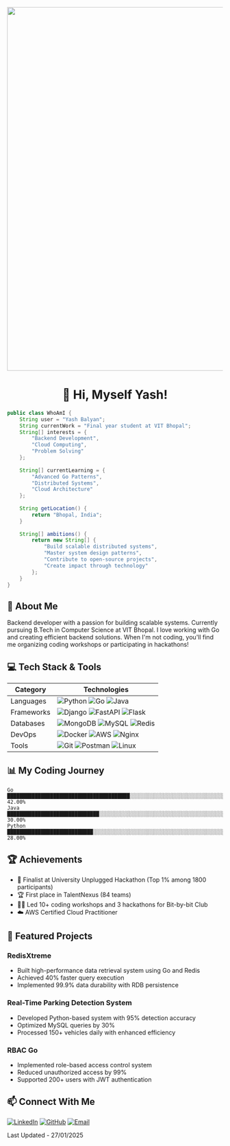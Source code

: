 <div align="center">
  <img src="https://media0.giphy.com/media/v1.Y2lkPTc5MGI3NjExNDBrNnpja2dtY2huZmkzMThlbTBmYjZmYzFobGQ4cTJxNHFpZ3lreSZlcD12MV9pbnRlcm5hbF9naWZfYnlfaWQmY3Q9Zw/N3yLGQ1oMYfGU/giphy.gif" width="850px"/>
</div>

# <div align="center">👋 Hi, Myself Yash!</div>

```java
public class WhoAmI {
    String user = "Yash Balyan";
    String currentWork = "Final year student at VIT Bhopal";
    String[] interests = {
        "Backend Development",
        "Cloud Computing",
        "Problem Solving"
    };
    
    String[] currentLearning = {
        "Advanced Go Patterns",
        "Distributed Systems",
        "Cloud Architecture"
    };
    
    String getLocation() {
        return "Bhopal, India";
    }
    
    String[] ambitions() {
        return new String[] {
            "Build scalable distributed systems",
            "Master system design patterns",
            "Contribute to open-source projects",
            "Create impact through technology"
        };
    }
}
```

## 🚀 About Me
Backend developer with a passion for building scalable systems. Currently pursuing B.Tech in Computer Science at VIT Bhopal. I love working with Go and creating efficient backend solutions. When I'm not coding, you'll find me organizing coding workshops or participating in hackathons!

## 💻 Tech Stack & Tools

| Category | Technologies |
|----------|-------------|
| Languages | ![Python](https://img.shields.io/badge/Python-3776AB?style=flat&logo=python&logoColor=white) ![Go](https://img.shields.io/badge/Go-00ADD8?style=flat&logo=go&logoColor=white) ![Java](https://img.shields.io/badge/Java-ED8B00?style=flat&logo=java&logoColor=white) |
| Frameworks | ![Django](https://img.shields.io/badge/Django-092E20?style=flat&logo=django&logoColor=white) ![FastAPI](https://img.shields.io/badge/FastAPI-009688?style=flat&logo=fastapi&logoColor=white) ![Flask](https://img.shields.io/badge/Flask-000000?style=flat&logo=flask&logoColor=white) |
| Databases | ![MongoDB](https://img.shields.io/badge/MongoDB-4EA94B?style=flat&logo=mongodb&logoColor=white) ![MySQL](https://img.shields.io/badge/MySQL-005C84?style=flat&logo=mysql&logoColor=white) ![Redis](https://img.shields.io/badge/Redis-DC382D?style=flat&logo=redis&logoColor=white) |
| DevOps | ![Docker](https://img.shields.io/badge/Docker-2496ED?style=flat&logo=docker&logoColor=white) ![AWS](https://img.shields.io/badge/AWS-232F3E?style=flat&logo=amazon-aws&logoColor=white) ![Nginx](https://img.shields.io/badge/Nginx-009639?style=flat&logo=nginx&logoColor=white) |
| Tools | ![Git](https://img.shields.io/badge/Git-F05032?style=flat&logo=git&logoColor=white) ![Postman](https://img.shields.io/badge/Postman-FF6C37?style=flat&logo=postman&logoColor=white) ![Linux](https://img.shields.io/badge/Linux-FCC624?style=flat&logo=linux&logoColor=black) |

## 📊 My Coding Journey
```text
Go          ████████████████████████████████████████░░░░░░░░░░░░░░░░░░░░░░░░░░░░░░░░░░░░░░░░░░░░░░░   42.00%
Java        ██████████████████████████████░░░░░░░░░░░░░░░░░░░░░░░░░░░░░░░░░░░░░░░░░░░░░░░░░░░░░░░░░   30.00%
Python      ████████████████████████████░░░░░░░░░░░░░░░░░░░░░░░░░░░░░░░░░░░░░░░░░░░░░░░░░░░░░░░░░░░   28.00%
```

## 🏆 Achievements
- 🥇 Finalist at University Unplugged Hackathon (Top 1% among 1800 participants)
- 🏆 First place in TalentNexus (84 teams)
- 👨‍🏫 Led 10+ coding workshops and 3 hackathons for Bit-by-bit Club
- ☁️ AWS Certified Cloud Practitioner

## 🌟 Featured Projects

### RedisXtreme
- Built high-performance data retrieval system using Go and Redis
- Achieved 40% faster query execution
- Implemented 99.9% data durability with RDB persistence

### Real-Time Parking Detection System
- Developed Python-based system with 95% detection accuracy
- Optimized MySQL queries by 30%
- Processed 150+ vehicles daily with enhanced efficiency

### RBAC Go
- Implemented role-based access control system
- Reduced unauthorized access by 99%
- Supported 200+ users with JWT authentication

## 📫 Connect With Me
[![LinkedIn](https://img.shields.io/badge/LinkedIn-0077B5?style=flat&logo=linkedin&logoColor=white)](https://linkedin.com/in/yash-balyan)
[![GitHub](https://img.shields.io/badge/GitHub-100000?style=flat&logo=github&logoColor=white)](https://github.com/yashbalyan08)
[![Email](https://img.shields.io/badge/Email-D14836?style=flat&logo=gmail&logoColor=white)](mailto:yashbalyan08@gmail.com)

Last Updated - 27/01/2025
